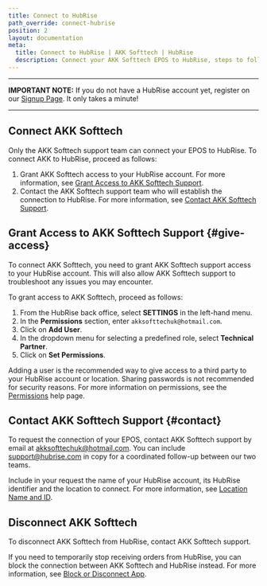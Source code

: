 ```yaml
---
title: Connect to HubRise
path_override: connect-hubrise
position: 2
layout: documentation
meta:
  title: Connect to HubRise | AKK Softtech | HubRise
  description: Connect your AKK Softtech EPOS to HubRise, steps to follow to receive your orders in your AKK EPOS.
---
```


---

**IMPORTANT NOTE:** If you do not have a HubRise account yet, register on our [Signup Page](https://manager.hubrise.com/signup). It only takes a minute!

---

## Connect AKK Softtech

Only the AKK Softtech support team can connect your EPOS to HubRise. To connect AKK to HubRise, proceed as follows:

1. Grant AKK Softtech access to your HubRise account. For more information, see [Grant Access to AKK Softtech Support](#give-access).
1. Contact the AKK Softtech support team who will establish the connection to HubRise. For more information, see [Contact AKK Softtech Support](#contact).

## Grant Access to AKK Softtech Support {#give-access}

To connect AKK Softtech, you need to grant AKK Softtech support access to your HubRise account. This will also allow AKK Softtech support to troubleshoot any issues you may encounter.

To grant access to AKK Softtech, proceed as follows:

1. From the HubRise back office, select **SETTINGS** in the left-hand menu.
1. In the **Permissions** section, enter `akksofttechuk@hotmail.com`.
1. Click on **Add User**.
1. In the dropdown menu for selecting a predefined role, select **Technical Partner**.
1. Click on **Set Permissions**.

Adding a user is the recommended way to give access to a third party to your HubRise account or location. Sharing passwords is not recommended for security reasons. For more information on permissions, see the [Permissions](/docs/permissions) help page.

## Contact AKK Softtech Support {#contact}

To request the connection of your EPOS, contact AKK Softtech support by email at akksofttechuk@hotmail.com. You can include support@hubrise.com in copy for a coordinated follow-up between our two teams.

Include in your request the name of your HubRise account, its HubRise identifier and the location to connect. For more information, see [Location Name and ID](/docs/locations#location-name-and-id).

## Disconnect AKK Softtech

To disconnect AKK Softtech from HubRise, contact AKK Softtech support.

If you need to temporarily stop receiving orders from HubRise, you can block the connection between AKK Softtech and HubRise instead. For more information, see [Block or Disconnect App](/docs/connections#block-or-disconnect).
